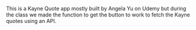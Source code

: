This is a Kayne Quote app mostly built by Angela Yu on Udemy but during the class we made the function to get the button to work to fetch the Kayne quotes using an API.
